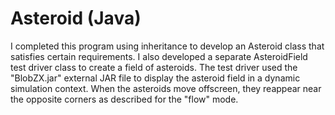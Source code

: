 # Asteroid (Java)
I completed this program using inheritance to develop an Asteroid class that satisfies certain requirements. I also developed a separate AsteroidField test driver class to create a field of asteroids. The test driver used the "BlobZX.jar" external JAR file to display the asteroid field in a dynamic simulation context. When the asteroids move offscreen, they reappear near the opposite corners as described for the "flow" mode.
